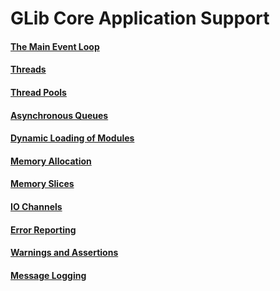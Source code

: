 # GLib Core Application Support

#### [The Main Event Loop](The_Main_Event_Loop.markdown)

#### [Threads](Threads.markdown)

#### [Thread Pools](Thread_Pools.markdown)

#### [Asynchronous Queues](Asynchronous_Queues.markdown)

#### [Dynamic Loading of Modules](Dynamic_Loading_of_Modules.markdown)

#### [Memory Allocation](Memory_Allocation.markdown)

#### [Memory Slices](Memory_Slices.markdown)

#### [IO Channels](IO_Channels.markdown)

#### [Error Reporting](Error_Reporting.markdown)

#### [Warnings and Assertions](Warnings_and_Assertions.markdown)

#### [Message Logging](Message_Logging.markdown)

